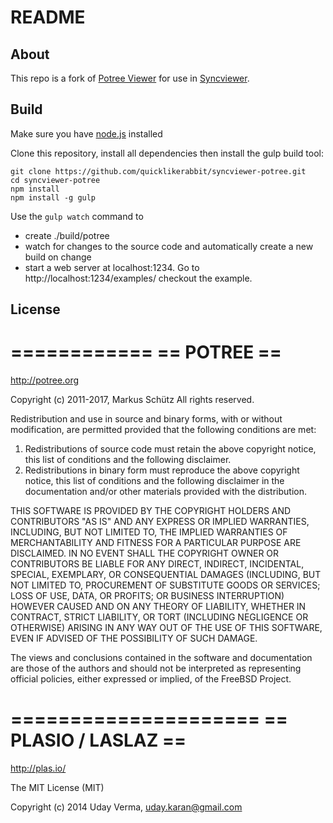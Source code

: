 # README

## About

This repo is a fork of [Potree Viewer](https://github.com/potree/potree) for use in [Syncviewer](https://www.syncline.ca/syncviewer/).

## Build

Make sure you have [node.js](http://nodejs.org/) installed

Clone this repository, install all dependencies then install the gulp build tool:

    git clone https://github.com/quicklikerabbit/syncviewer-potree.git
    cd syncviewer-potree
    npm install 
    npm install -g gulp

Use the ```gulp watch``` command to 

* create ./build/potree 
* watch for changes to the source code and automatically create a new build on change
* start a web server at localhost:1234. Go to http://localhost:1234/examples/ checkout the example.

## License

============
== POTREE ==
============

http://potree.org

Copyright (c) 2011-2017, Markus Schütz
All rights reserved.

Redistribution and use in source and binary forms, with or without
modification, are permitted provided that the following conditions are met:

1. Redistributions of source code must retain the above copyright notice, this
list of conditions and the following disclaimer.
2. Redistributions in binary form must reproduce the above copyright notice,
this list of conditions and the following disclaimer in the documentation
and/or other materials provided with the distribution.

THIS SOFTWARE IS PROVIDED BY THE COPYRIGHT HOLDERS AND CONTRIBUTORS "AS IS" AND
ANY EXPRESS OR IMPLIED WARRANTIES, INCLUDING, BUT NOT LIMITED TO, THE IMPLIED
WARRANTIES OF MERCHANTABILITY AND FITNESS FOR A PARTICULAR PURPOSE ARE
DISCLAIMED. IN NO EVENT SHALL THE COPYRIGHT OWNER OR CONTRIBUTORS BE LIABLE FOR
ANY DIRECT, INDIRECT, INCIDENTAL, SPECIAL, EXEMPLARY, OR CONSEQUENTIAL DAMAGES
(INCLUDING, BUT NOT LIMITED TO, PROCUREMENT OF SUBSTITUTE GOODS OR SERVICES;
LOSS OF USE, DATA, OR PROFITS; OR BUSINESS INTERRUPTION) HOWEVER CAUSED AND
ON ANY THEORY OF LIABILITY, WHETHER IN CONTRACT, STRICT LIABILITY, OR TORT
(INCLUDING NEGLIGENCE OR OTHERWISE) ARISING IN ANY WAY OUT OF THE USE OF THIS
SOFTWARE, EVEN IF ADVISED OF THE POSSIBILITY OF SUCH DAMAGE.

The views and conclusions contained in the software and documentation are those
of the authors and should not be interpreted as representing official policies,
either expressed or implied, of the FreeBSD Project.


=====================
== PLASIO / LASLAZ ==
=====================

http://plas.io/

The MIT License (MIT)

Copyright (c) 2014 Uday Verma, uday.karan@gmail.com